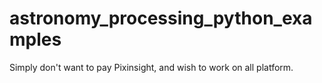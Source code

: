 # astronomy_processing_python_examples
Simply don't want to pay Pixinsight, and wish to work on all platform.
